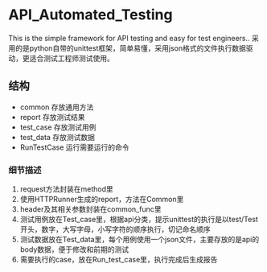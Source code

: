 # API_Automated_Testing
This is the simple framework for API testing and easy for test engineers..
采用的是python自带的unittest框架，简单易懂，采用json格式的文件执行数据驱动，更适合测试工程师测试使用。

## 结构
- common  存放通用方法
- report  存放测试结果
- test_case 存放测试用例
- test_data 存放测试数据
- RunTestCase 运行需要运行的命令

### 细节描述
1. request方法封装在method里
2. 使用HTTPRunner生成的report，方法在Common里
3. header及其相关参数封装在common_func里
4. 测试用例放在Test_case里，根据api分类，提示unittest的执行是以test/Test开头，数字，大写字母，小写字符的顺序执行，切记命名顺序
5. 测试数据放在Test_data里，每个用例使用一个json文件，主要存放的是api的body数据，便于修改和前期的测试
6. 需要执行的case，放在Run_test_case里，执行完成后生成报告

